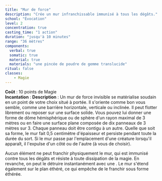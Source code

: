 ```yaml
---
title: "Mur de force"
description: "Crée un mur infranchissable immunisé à tous les dégâts."
school: "Évocation"
level: 2
concentration: true
casting_time: "1 action"
duration: "jusqu'à 10 minutes"
range: "36 mètres"
components:
  verbal: true
  somatic: true
  material: true
  materials: "une pincée de poudre de gemme translucide"
ritual: false
classes:
    - Magie
---
```

**Coût** : 10 points de Magie  
**Incantation** : 
**Description** : Un mur de force invisible se matérialise soudain en un point de votre choix situé à portée. Il s'oriente comme bon vous semble, comme une barrière horizontale, verticale ou inclinée. Il peut flotter librement ou reposer sur une surface solide. Vous pouvez lui donner une forme de dôme hémisphérique ou de sphère d'un rayon maximal de 3 mètres ou en faire une surface plane composée de dix panneaux de 3 mètres sur 3. Chaque panneau doit être contigu à un autre. Quelle que soit sa forme, le mur fait 0,5 centimètre d'épaisseur et persiste pendant toute la durée du sort. Si le mur passe par l'emplacement d'une créature lorsqu'il apparaît, il l'expulse d'un côté ou de l'autre (à vous de choisir).  

Aucun élément ne peut franchir physiquement le mur, qui est immunisé contre tous les dégâts et résiste à toute dissipation de la magie. En revanche, on peut le détruire instantanément avec une <ST s="irradiation"/>. Le mur s'étend également sur le plan éthéré, ce qui empêche de le franchir sous forme éthérée.  
